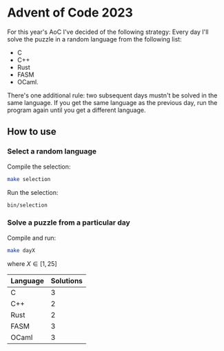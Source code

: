 # Advent of Code 2023

For this year's AoC I've decided of the following strategy:
Every day I'll solve the puzzle in a random language from the following list:
- C
- C++
- Rust
- FASM
- OCaml.

There's one additional rule: two subsequent days mustn't be solved in the same language. If you get the same language as the previous day, run the program again until you get a different language.

## How to use
### Select a random language

Compile the selection:
```sh
make selection
```
Run the selection:
```sh
bin/selection
```

### Solve a puzzle from a particular day
Compile and run:
```sh
make dayX 
```
where $X \in [1, 25]$

| Language | Solutions |
|----------|-----------|
| C        |         3 |
| C++      |         2 |
| Rust     |         2 |
| FASM     |         3 |
| OCaml    |         3 |
